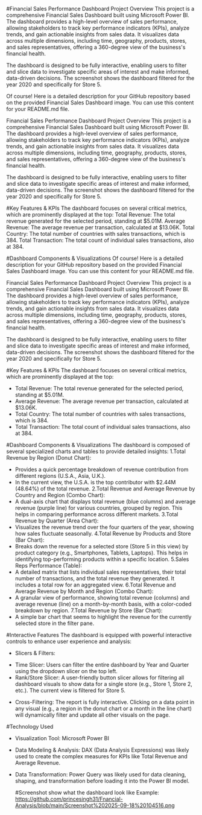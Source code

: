 #Financial Sales Performance Dashboard
Project Overview
This project is a comprehensive Financial Sales Dashboard built using Microsoft Power BI. The dashboard provides a high-level overview of sales performance, allowing stakeholders to track key performance indicators (KPIs), analyze trends, and gain actionable insights from sales data. It visualizes data across multiple dimensions, including time, geography, products, stores, and sales representatives, offering a 360-degree view of the business's financial health.

The dashboard is designed to be fully interactive, enabling users to filter and slice data to investigate specific areas of interest and make informed, data-driven decisions. The screenshot shows the dashboard filtered for the year 2020 and specifically for Store 5.

Of course! Here is a detailed description for your GitHub repository based on the provided Financial Sales Dashboard image. You can use this content for your README.md file.

Financial Sales Performance Dashboard
Project Overview
This project is a comprehensive Financial Sales Dashboard built using Microsoft Power BI. The dashboard provides a high-level overview of sales performance, allowing stakeholders to track key performance indicators (KPIs), analyze trends, and gain actionable insights from sales data. It visualizes data across multiple dimensions, including time, geography, products, stores, and sales representatives, offering a 360-degree view of the business's financial health.

The dashboard is designed to be fully interactive, enabling users to filter and slice data to investigate specific areas of interest and make informed, data-driven decisions. The screenshot shows the dashboard filtered for the year 2020 and specifically for Store 5.

#Key Features & KPIs
The dashboard focuses on several critical metrics, which are prominently displayed at the top:
Total Revenue: The total revenue generated for the selected period, standing at $5.01M.
Average Revenue: The average revenue per transaction, calculated at $13.06K.
Total Country: The total number of countries with sales transactions, which is 384.
Total Transaction: The total count of individual sales transactions, also at 384.

#Dashboard Components & Visualizations
Of course! Here is a detailed description for your GitHub repository based on the provided Financial Sales Dashboard image. You can use this content for your README.md file.

Financial Sales Performance Dashboard
Project Overview
This project is a comprehensive Financial Sales Dashboard built using Microsoft Power BI. The dashboard provides a high-level overview of sales performance, allowing stakeholders to track key performance indicators (KPIs), analyze trends, and gain actionable insights from sales data. It visualizes data across multiple dimensions, including time, geography, products, stores, and sales representatives, offering a 360-degree view of the business's financial health.

The dashboard is designed to be fully interactive, enabling users to filter and slice data to investigate specific areas of interest and make informed, data-driven decisions. The screenshot shows the dashboard filtered for the year 2020 and specifically for Store 5.

#Key Features & KPIs
The dashboard focuses on several critical metrics, which are prominently displayed at the top:
- Total Revenue: The total revenue generated for the selected period, standing at $5.01M.
- Average Revenue: The average revenue per transaction, calculated at $13.06K.
- Total Country: The total number of countries with sales transactions, which is 384.
- Total Transaction: The total count of individual sales transactions, also at 384.

#Dashboard Components & Visualizations
The dashboard is composed of several specialized charts and tables to provide detailed insights:
1.Total Revenue by Region (Donut Chart):
- Provides a quick percentage breakdown of revenue contribution from different regions (U.S.A., Asia, U.K.).
- In the current view, the U.S.A. is the top contributor with $2.44M (48.64%) of the total revenue.
2.Total Revenue and Average Revenue by Country and Region (Combo Chart):
- A dual-axis chart that displays total revenue (blue columns) and average revenue (purple line) for various countries, grouped by region. This helps in comparing performance across different markets.
3.Total Revenue by Quarter (Area Chart):
- Visualizes the revenue trend over the four quarters of the year, showing how sales fluctuate seasonally.
4.Total Revenue by Products and Store (Bar Chart):
- Breaks down the revenue for a selected store (Store 5 in this view) by product category (e.g., Smartphones, Tablets, Laptops). This helps in identifying top-performing products within a specific location.
5.Sales Reps Performance (Table):
- A detailed matrix that lists individual sales representatives, their total number of transactions, and the total revenue they generated. It includes a total row for an aggregated view.
6.Total Revenue and Average Revenue by Month and Region (Combo Chart):
- A granular view of performance, showing total revenue (columns) and average revenue (line) on a month-by-month basis, with a color-coded breakdown by region.
7.Total Revenue by Store (Bar Chart):
- A simple bar chart that seems to highlight the revenue for the currently selected store in the filter pane.

#Interactive Features
The dashboard is equipped with powerful interactive controls to enhance user experience and analysis:
* Slicers & Filters:
- Time Slicer: Users can filter the entire dashboard by Year and Quarter using the dropdown slicer on the top left.
- Rank/Store Slicer: A user-friendly button slicer allows for filtering all dashboard visuals to show data for a single store (e.g., Store 1, Store 2, etc.). The current view is filtered for Store 5.

* Cross-Filtering: The report is fully interactive. Clicking on a data point in any visual (e.g., a region in the donut chart or a month in the line chart) will dynamically filter and update all other visuals on the page.

#Technology Used
- Visualization Tool: Microsoft Power BI
- Data Modeling & Analysis: DAX (Data Analysis Expressions) was likely used to create the complex measures for KPIs like Total Revenue and Average Revenue.
- Data Transformation: Power Query was likely used for data cleaning, shaping, and transformation before loading it into the Power BI model.

  #Screenshot
  show what the dashboard look like
  Example: https://github.com/princesingh31/Fnancial-Analysis/blob/main/Screenshot%202025-09-18%20104516.png
